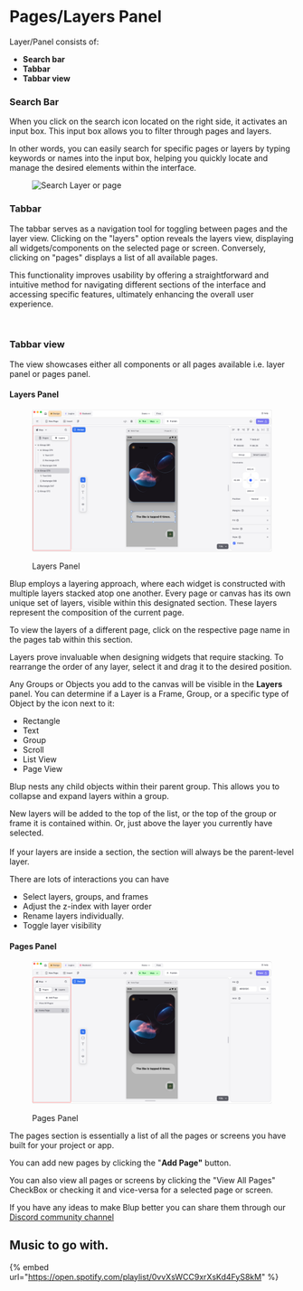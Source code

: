 # Pages/Layers Panel

Layer/Panel consists of:&#x20;

* **Search bar**&#x20;
* **Tabbar**
* **Tabbar view**&#x20;

### Search Bar

When you click on the search icon located on the right side, it activates an input box. This input box allows you to filter through pages and layers.&#x20;

In other words, you can easily search for specific pages or layers by typing keywords or names into the input box, helping you quickly locate and manage the desired elements within the interface.



<figure><img src="../../.gitbook/assets/Screen Recording 2024-02-07 at 1.02.55 AM.gif" alt="Search Layer or page"><figcaption></figcaption></figure>

### Tabbar

The tabbar serves as a navigation tool for toggling between pages and the layer view. Clicking on the "layers" option reveals the layers view, displaying all widgets/components on the selected page or screen. Conversely, clicking on "pages" displays a list of all available pages.&#x20;

This functionality improves usability by offering a straightforward and intuitive method for navigating different sections of the interface and accessing specific features, ultimately enhancing the overall user experience.



<figure><img src="../../.gitbook/assets/Screen Recording 2024-02-07 at 1.02.35 AM (1).gif" alt=""><figcaption></figcaption></figure>

### **Tabbar view**&#x20;

The view showcases either all components or all pages available i.e. layer panel or pages panel.

#### Layers Panel

<figure><img src="../../.gitbook/assets/Untitled design (3).png" alt=""><figcaption><p>Layers Panel</p></figcaption></figure>

Blup employs a layering approach, where each widget is constructed with multiple layers stacked atop one another. Every page or canvas has its own unique set of layers, visible within this designated section. These layers represent the composition of the current page.&#x20;

To view the layers of a different page, click on the respective page name in the pages tab within this section.&#x20;

Layers prove invaluable when designing widgets that require stacking. To rearrange the order of any layer, select it and drag it to the desired position.

Any Groups or Objects you add to the canvas will be visible in the **Layers** panel. You can determine if a Layer is a Frame, Group, or a specific type of Object by the icon next to it:

* Rectangle
* Text
* Group
* Scroll
* List View
* Page View

Blup nests any child objects within their parent group. This allows you to collapse and expand layers within a group.

New layers will be added to the top of the list, or the top of the group or frame it is contained within. Or, just above the layer you currently have selected.\
\
If your layers are inside a section, the section will always be the parent-level layer.

There are lots of interactions you can have

* Select layers, groups, and frames
* Adjust the z-index with layer order
* Rename layers individually.
* Toggle layer visibility

#### Pages Panel

<figure><img src="../../.gitbook/assets/Untitled design (1) (1).png" alt=""><figcaption><p>Pages Panel</p></figcaption></figure>

The pages section is essentially a list of all the pages or screens you have built for your project or app.&#x20;

You can add new pages by clicking the "**Add Page"** button.

You can also view all pages or screens by clicking the "View All Pages" CheckBox or checking it and vice-versa for a selected page or screen.

If you have any ideas to make Blup better you can share them through our [Discord community channel ](https://discord.com/channels/940632966093234176/965313562425823303)

## Music to go with.

{% embed url="https://open.spotify.com/playlist/0vvXsWCC9xrXsKd4FyS8kM" %}

